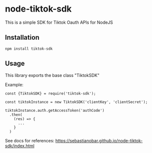 # node-tiktok-sdk
This is a simple SDK for Tiktok Oauth APIs for NodeJS
## Installation
`npm install tiktok-sdk`
## Usage
This library exports the base class "TiktokSDK"

Example:

```
const {TiktokSDK} = require('tiktok-sdk');

const tiktokInstance = new TiktokSDK('clientKey', 'clientSecret');

tiktokInstance.auth.getAccessToken('authCode')
  .then(
    (res) => {
      ...
    }
  )
```

See docs for references: https://sebastianobar.github.io/node-tiktok-sdk/index.html
